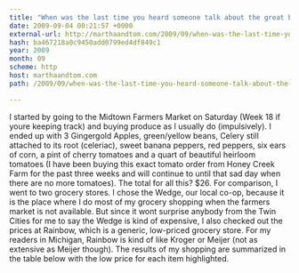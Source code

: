 ```yaml
---
title: "When was the last time you heard someone talk about the great bargain they found at a farmers market?"
date: 2009-09-04 00:21:57 +0000
external-url: http://marthaandtom.com/2009/09/when-was-the-last-time-you-heard-someone-talk-about-the-great-bargain-they-found-at-a-farmers-market/
hash: ba467218a0c9450add0799ed4df849c1
year: 2009
month: 09
scheme: http
host: marthaandtom.com
path: /2009/09/when-was-the-last-time-you-heard-someone-talk-about-the-great-bargain-they-found-at-a-farmers-market/

---
```


I started by going to the Midtown Farmers Market on Saturday (Week 18 if youre keeping track) and buying produce as I usually do (impulsively). I ended up with 3 Gingergold Apples, green/yellow beans, Celery still attached to its root (celeriac), sweet banana peppers, red peppers, six ears of corn, a pint of cherry tomatoes and a quart of beautiful heirloom tomatoes (I have been buying this exact tomato order from Honey Creek Farm for the past three weeks and will continue to until that sad day when there are no more tomatoes). The total for all this? $26.
For comparison, I went to two grocery stores. I chose the Wedge, our local co-op, because it is the place where I do most of my grocery shopping when the farmers market is not available. But since it wont surprise anybody from the Twin Cities for me to say the Wedge is kind of expensive, I also checked out the prices at Rainbow, which is a generic, low-priced grocery store. For my readers in Michigan, Rainbow is kind of like Kroger or Meijer (not as extensive as Meijer though). The results of my shopping are summarized in the table below with the low price for each item highlighted.
